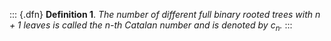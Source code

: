 ::: {.dfn}
**Definition 1**. *The number of different full binary rooted trees with
$n+1$ leaves is called the $n$-th Catalan number and is denoted by
$c_n$.*
:::
